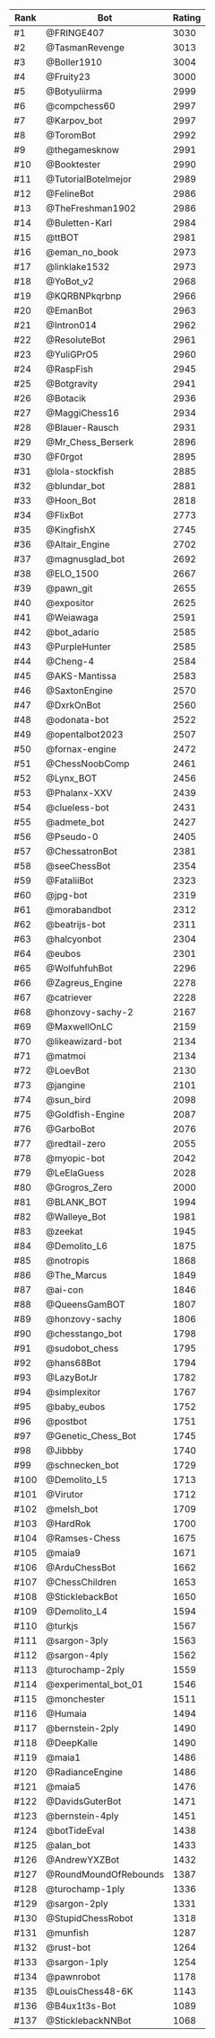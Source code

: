 Rank|Bot|Rating
---|---|---
#1|@FRINGE407|3030
#2|@TasmanRevenge|3013
#3|@Boller1910|3004
#4|@Fruity23|3000
#5|@Botyuliirma|2999
#6|@compchess60|2997
#7|@Karpov_bot|2997
#8|@ToromBot|2992
#9|@thegamesknow|2991
#10|@Booktester|2990
#11|@TutorialBotelmejor|2989
#12|@FelineBot|2986
#13|@TheFreshman1902|2986
#14|@Buletten-Karl|2984
#15|@ttBOT|2981
#16|@eman_no_book|2973
#17|@linklake1532|2973
#18|@YoBot_v2|2968
#19|@KQRBNPkqrbnp|2966
#20|@EmanBot|2963
#21|@Intron014|2962
#22|@ResoluteBot|2961
#23|@YuliGPrO5|2960
#24|@RaspFish|2945
#25|@Botgravity|2941
#26|@Botacik|2936
#27|@MaggiChess16|2934
#28|@Blauer-Rausch|2931
#29|@Mr_Chess_Berserk|2896
#30|@F0rgot|2895
#31|@lola-stockfish|2885
#32|@blundar_bot|2881
#33|@Hoon_Bot|2818
#34|@FlixBot|2773
#35|@KingfishX|2745
#36|@Altair_Engine|2702
#37|@magnusglad_bot|2692
#38|@ELO_1500|2667
#39|@pawn_git|2655
#40|@expositor|2625
#41|@Weiawaga|2591
#42|@bot_adario|2585
#43|@PurpleHunter|2585
#44|@Cheng-4|2584
#45|@AKS-Mantissa|2583
#46|@SaxtonEngine|2570
#47|@DxrkOnBot|2560
#48|@odonata-bot|2522
#49|@opentalbot2023|2507
#50|@fornax-engine|2472
#51|@ChessNoobComp|2461
#52|@Lynx_BOT|2456
#53|@Phalanx-XXV|2439
#54|@clueless-bot|2431
#55|@admete_bot|2427
#56|@Pseudo-0|2405
#57|@ChessatronBot|2381
#58|@seeChessBot|2354
#59|@FataliiBot|2323
#60|@jpg-bot|2319
#61|@morabandbot|2312
#62|@beatrijs-bot|2311
#63|@halcyonbot|2304
#64|@eubos|2301
#65|@WolfuhfuhBot|2296
#66|@Zagreus_Engine|2278
#67|@catriever|2228
#68|@honzovy-sachy-2|2167
#69|@MaxwellOnLC|2159
#70|@likeawizard-bot|2134
#71|@matmoi|2134
#72|@LoevBot|2130
#73|@jangine|2101
#74|@sun_bird|2098
#75|@Goldfish-Engine|2087
#76|@GarboBot|2076
#77|@redtail-zero|2055
#78|@myopic-bot|2042
#79|@LeElaGuess|2028
#80|@Grogros_Zero|2000
#81|@BLANK_BOT|1994
#82|@Walleye_Bot|1981
#83|@zeekat|1945
#84|@Demolito_L6|1875
#85|@notropis|1868
#86|@The_Marcus|1849
#87|@ai-con|1846
#88|@QueensGamBOT|1807
#89|@honzovy-sachy|1806
#90|@chesstango_bot|1798
#91|@sudobot_chess|1795
#92|@hans68Bot|1794
#93|@LazyBotJr|1782
#94|@simplexitor|1767
#95|@baby_eubos|1752
#96|@postbot|1751
#97|@Genetic_Chess_Bot|1745
#98|@Jibbby|1740
#99|@schnecken_bot|1729
#100|@Demolito_L5|1713
#101|@Virutor|1712
#102|@melsh_bot|1709
#103|@HardRok|1700
#104|@Ramses-Chess|1675
#105|@maia9|1671
#106|@ArduChessBot|1662
#107|@ChessChildren|1653
#108|@SticklebackBot|1650
#109|@Demolito_L4|1594
#110|@turkjs|1567
#111|@sargon-3ply|1563
#112|@sargon-4ply|1562
#113|@turochamp-2ply|1559
#114|@experimental_bot_01|1546
#115|@monchester|1511
#116|@Humaia|1494
#117|@bernstein-2ply|1490
#118|@DeepKalle|1490
#119|@maia1|1486
#120|@RadianceEngine|1486
#121|@maia5|1476
#122|@DavidsGuterBot|1471
#123|@bernstein-4ply|1451
#124|@botTideEval|1438
#125|@alan_bot|1433
#126|@AndrewYXZBot|1432
#127|@RoundMoundOfRebounds|1387
#128|@turochamp-1ply|1336
#129|@sargon-2ply|1331
#130|@StupidChessRobot|1318
#131|@munfish|1287
#132|@rust-bot|1264
#133|@sargon-1ply|1254
#134|@pawnrobot|1178
#135|@LouisChess48-6K|1143
#136|@B4ux1t3s-Bot|1089
#137|@SticklebackNNBot|1068
